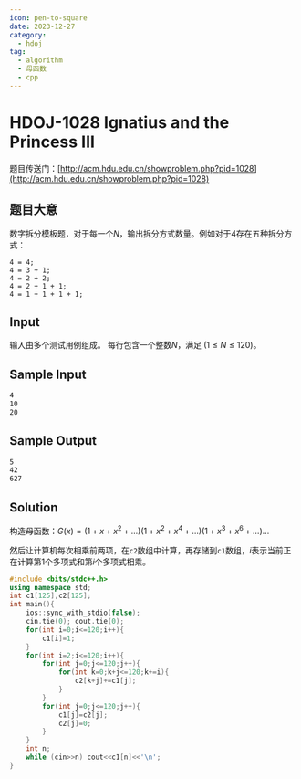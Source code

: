 ```yaml
---
icon: pen-to-square
date: 2023-12-27
category:
  - hdoj
tag:
  - algorithm
  - 母函数
  - cpp
---
```


# HDOJ-1028 Ignatius and the Princess III

题目传送门：[http://acm.hdu.edu.cn/showproblem.php?pid=1028](http://acm.hdu.edu.cn/showproblem.php?pid=1028)

## 题目大意

数字拆分模板题，对于每一个$N$，输出拆分方式数量。例如对于4存在五种拆分方式：

```
4 = 4;
4 = 3 + 1;
4 = 2 + 2;
4 = 2 + 1 + 1;
4 = 1 + 1 + 1 + 1;
```

## Input

输入由多个测试用例组成。
每行包含一个整数$N$，满足 $(1≤N≤120)$。

## Sample Input
```txt
4
10
20
```
## Sample Output

```txt
5
42
627
```

## Solution

构造母函数：$G(x) = (1 + x + x^2 + ...)(1 + x^2 + x^4 + ...)(1 + x^3 + x^6 + ...)...$

然后让计算机每次相乘前两项，在`c2`数组中计算，再存储到`c1`数组，$i$表示当前正在计算第$1$个多项式和第$i$个多项式相乘。

```cpp
#include <bits/stdc++.h>
using namespace std;
int c1[125],c2[125];
int main(){
    ios::sync_with_stdio(false);
    cin.tie(0); cout.tie(0);
    for(int i=0;i<=120;i++){
        c1[i]=1;
    }
    for(int i=2;i<=120;i++){
        for(int j=0;j<=120;j++){
            for(int k=0;k+j<=120;k+=i){
                c2[k+j]+=c1[j];
            }
        }
        for(int j=0;j<=120;j++){
            c1[j]=c2[j];
            c2[j]=0;
        }
    }
    int n;
    while (cin>>n) cout<<c1[n]<<'\n';
}
```
